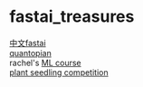 # fastai_treasures
[中文fastai](https://forums.fast.ai/t/fast-ai-v3-2019/39325/)    
[quantopian](https://www.quantopian.com/tutorials/getting-started)    
rachel's [ML course](https://www.fast.ai/)    
[plant seedling competition](https://www.kaggle.com/c/plant-seedlings-classification)     

